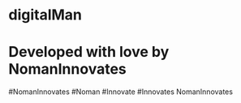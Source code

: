 # digitalMan 
# Developed with love by NomanInnovates
#NomanInnovates
#Noman 
#Innovate
#Innovates
NomanInnovates
